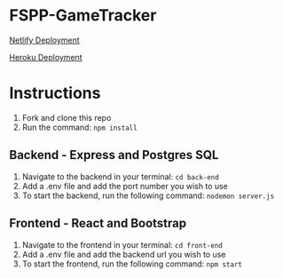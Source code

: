# FSPP-GameTracker

[Netlify Deployment](https://main--graceful-jalebi-3e88f5.netlify.app/)

[Heroku Deployment](https://fspp-game-tracker.herokuapp.com/)

# Instructions
1. Fork and clone this repo
2. Run the command: `npm install`

## Backend - Express and Postgres SQL
1. Navigate to the backend in your terminal: `cd back-end`
2. Add a .env file and add the port number you wish to use
3. To start the backend, run the following command: `nodemon server.js`

## Frontend - React and Bootstrap
1. Navigate to the frontend in your terminal: `cd front-end`
2. Add a .env file and add the backend url you wish to use
3. To start the frontend, run the following command: `npm start`
